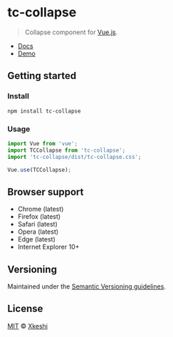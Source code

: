 # tc-collapse

> Collapse component for [Vue.js](https://vuejs.org/).

- [Docs](docs/index.md)
- [Demo](https://xkeshi.github.io/eks/#/components/collapse)

## Getting started

### Install

```shell
npm install tc-collapse
```

### Usage

```js
import Vue from 'vue';
import TCCollapse from 'tc-collapse';
import 'tc-collapse/dist/tc-collapse.css';

Vue.use(TCCollapse);
```

## Browser support

- Chrome (latest)
- Firefox (latest)
- Safari (latest)
- Opera (latest)
- Edge (latest)
- Internet Explorer 10+

## Versioning

Maintained under the [Semantic Versioning guidelines](http://semver.org).

## License

[MIT](http://opensource.org/licenses/MIT) © [Xkeshi](http://xkeshi.com)
